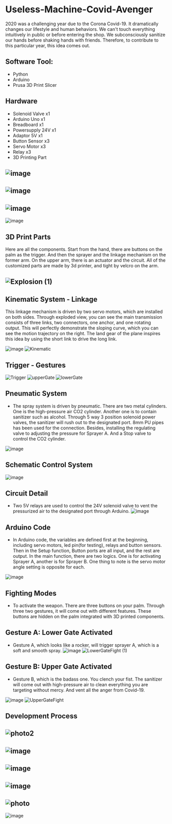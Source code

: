 # Useless-Machine-Covid-Avenger
2020 was a challenging year due to the Corona Covid-19. It dramatically changes our lifestyle and human behaviors. We can't touch everything intuitively in public or before entering the shop. We subconsciously sanitize our hands before shaking hands with friends. Therefore, to contribute to this particular year, this idea comes out.

## Software Tool: 
- Python
- Arduino 
- Prusa 3D Print Slicer

## Hardware
- Solenoid Valve x1
- Arduino Uno x1
- Breadboard x1
- Powersupply 24V x1
- Adaptor 5V x1
- Button Sensor x3
- Servo Motor x3
- Relay x3
- 3D Printing Part


![image](https://user-images.githubusercontent.com/65818525/131314900-d4615d26-acfd-4686-8262-f84dd825f5f1.png)
---
![image](https://user-images.githubusercontent.com/65818525/131315070-cd2b3393-fcda-4abc-aaae-5270c74b59e0.png)
---
![image](https://user-images.githubusercontent.com/65818525/131315143-66cc6862-a089-4fed-8f52-aaf96993253a.png)
---
![image](https://user-images.githubusercontent.com/65818525/131315182-f0a29d55-1e32-49b0-a1ac-9cff369bed4e.png)

## 3D Print Parts
Here are all the components. Start from the hand, there are buttons on the palm as the trigger. And then the sprayer and the linkage mechanism on the former arm. On the upper arm, there is an actuator and the circuit. All of the customized parts are made by 3d printer, and tight by velcro on the arm.

![Explosion (1)](https://user-images.githubusercontent.com/65818525/131320547-bae617a5-193d-43ec-87a2-1bff1b13f673.gif) 
---
## Kinematic System - Linkage
This linkage mechanism is driven by two servo motors, which are installed on both sides. Through exploded view, you can see the main transmission consists of three links, two connectors, one anchor, and one rotating output. This will perfectly demonstrate the sloping curve, which you can see the motion trajectory on the right. The land gear of the plane inspires this idea by using the short link to drive the long link.

![image](https://user-images.githubusercontent.com/65818525/131320961-20c1891b-8fdb-4083-bd29-b4db70c0cb60.png) ![Kinematic](https://user-images.githubusercontent.com/65818525/131320986-a792b837-ec5c-44c3-a2bd-0a406b768647.gif)

## Trigger - Gestures
![Trigger](https://user-images.githubusercontent.com/65818525/131321188-47ec0b0d-a75e-410d-8f8b-4259bdee3cf4.png)
![upperGate](https://user-images.githubusercontent.com/65818525/131321663-258974a6-b89e-4883-bf35-52bb234dbbbe.gif) ![lowerGate](https://user-images.githubusercontent.com/65818525/131321673-6c6f6804-eebd-4322-b8bb-57f174951692.gif)

## Pneumatic System
- The spray system is driven by pneumatic. There are two metal cylinders. One is the high-pressure air CO2 cylinder. Another one is to contain sanitizer such as alcohol. Through 5 way 3 position solenoid power valves, the sanitizer will rush out to the designated port. 8mm PU pipes has been used for the connection. Besides, installing the regulating valve to adjusting the pressure for Sprayer A. And a Stop valve to control the CO2 cylinder.

![image](https://user-images.githubusercontent.com/65818525/131322014-86e7fb74-f5ca-4b3f-8761-4768e5cb9f12.png)

## Schematic Control System
![image](https://user-images.githubusercontent.com/65818525/131322093-b0723814-1820-4a71-82eb-c60d8524440a.png)

## Circuit Detail
- Two 5V relays are used to control the 24V solenoid valve to vent the pressurized air to the designated port through Arduino.
![image](https://user-images.githubusercontent.com/65818525/131322232-d7922812-617b-4d92-8cbb-7c4bddda6f9d.png)

## Arduino Code
- In Arduino code, the variables are defined first at the beginning, including servo motors, led pin(for testing), relays and button sensors. Then in the Setup function, Button ports are all input, and the rest are output. In the main function, there are two logics. One is for activating Sprayer A, another is for Sprayer B. One thing to note is the servo motor angle setting is opposite for each.

![image](https://user-images.githubusercontent.com/65818525/131322318-65b57411-d9b6-4f3e-90c2-915edddecabe.png)

## Fighting Modes
- To activate the weapon. There are three buttons on your palm. Through three two gestures, it will come out with different features. These buttons are hidden on the palm integrated with 3D printed components. 
## Gesture A: Lower Gate Activated
- Gesture A, which looks like a rocker, will trigger sprayer A, which is a soft and smooth spray.
![image](https://user-images.githubusercontent.com/65818525/131326159-4398c200-6d46-4da9-9da6-378e56e64f91.png) ![LowerGateFight (1)](https://user-images.githubusercontent.com/65818525/131325623-f2407050-f2a3-4e8c-be9e-587320b195bc.gif)

## Gesture B: Upper Gate Activated
- Gesture B, which is the badass one. You clench your fist. The sanitizer will come out with high-pressure air to clean everything you are targeting without mercy. And vent all the anger from Covid-19.

![image](https://user-images.githubusercontent.com/65818525/131326330-d69cf938-2254-4fa6-bda0-5052b878e248.png) ![UpperGateFight](https://user-images.githubusercontent.com/65818525/131326901-b8927cac-6608-4404-92fd-fc9f8b1fa8bf.gif)



## Development Process
![photo2](https://user-images.githubusercontent.com/65818525/131322851-cf6d9ba4-6b92-4486-92c8-91d576de0c20.png)
---
![image](https://user-images.githubusercontent.com/65818525/131326431-ce25abae-0717-4b24-bcc8-2f04ab90824b.png)
---
![image](https://user-images.githubusercontent.com/65818525/131326476-cd6b6b74-0373-485a-9983-3521f25bcd19.png)
---
![image](https://user-images.githubusercontent.com/65818525/131326538-78ea7308-4a41-458a-ac40-4a8a57d3e93e.png)
---
![photo](https://user-images.githubusercontent.com/65818525/131322829-ee808ec0-7b82-401d-92aa-7fa8ebc7909e.png)
---
![image](https://user-images.githubusercontent.com/65818525/131328197-1a8ec955-1856-4256-9cda-d3542d851de4.png)


